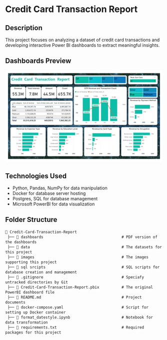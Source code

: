 # Credit Card Transaction Report

## Description

This project focuses on analyzing a dataset of credit card transactions and developing interactive Power BI dashboards to extract meaningful insights.

## Dashboards Preview

![Dashboard Screenshot](images/Credit_Card_Transactions_Report.jpg)

## Technologies Used

- Python, Pandas, NumPy for data manipulation
- Docker for database server hosting
- Postgres, SQL for database management
- Microsoft PowerBI for data visualization

## Folder Structure

```
📂 Credit-Card-Transaction-Report
 ├── 📂 dashboards                                   # PDF version of the dashboards
 ├── 📂 data                                         # The datasets for this project
 ├── 📂 images                                       # The images supporting this project 
 ├── 📂 sql srcipts                                  # SQL scripts for database creation and management
 ├── 📜 .gitignore                                   # Speciafy untracked directories by Git
 ├── 📜 Credit-Card-Transaction-Report.pbix          # The original PowerBI dashboard file
 ├── 📜 README.md                                    # Project documents
 ├── 📜 docker-compose.yaml                          # Script for setting up Docker container
 ├── 📜 format_datestyle.ipynb                       # Notebook for data transformation
 ├── 📜 requirements.txt                             # Required packages for this project
```
